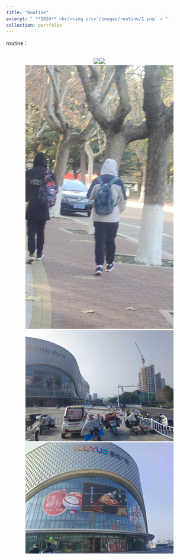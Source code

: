 ```yaml
---
title: "Routine"
excerpt: " **2024** <br/><img src='/images/routine/1.png' > "
collection: portfolio
---
```


routine：
<p align = "center">  
<br/><img src="/images/routine/2.png"  width="400" ><img src="/images/routine/3.png"  width="400" >
<br/><img src="/images/routine/4.png"  width="400" ><img src="/images/routine/5.png"  width="400" >
<br/><img src="/images/routine/6.png"  width="400" >
</p>
